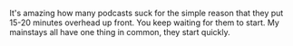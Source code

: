 It's amazing how many podcasts suck for the simple reason that they put 15-20 minutes overhead up front. You keep waiting for them to start. My mainstays all have one thing in common, they start quickly.
